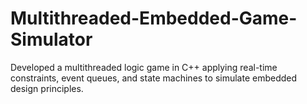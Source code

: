 # Multithreaded-Embedded-Game-Simulator
Developed a multithreaded logic game in C++ applying real-time constraints, event queues, and state machines to simulate embedded design principles.
